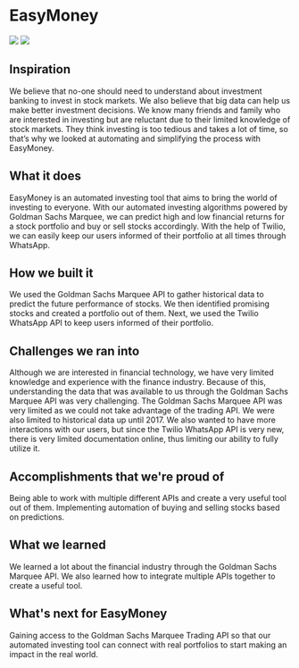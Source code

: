 # EasyMoney
![](https://github.com/nathan78906/pats-and-genos/blob/master/images/Screenshot_20190908-003901.jpg)
![](https://github.com/nathan78906/pats-and-genos/blob/master/images/Screenshot_20190908-003910.jpg)
## Inspiration
We believe that no-one should need to understand about investment banking to invest in stock markets. We also believe that big data can help us make better investment decisions. We know many friends and family who are interested in investing but are reluctant due to their limited knowledge of stock markets. They think investing is too tedious and takes a lot of time, so that’s why we looked at automating and simplifying the process with EasyMoney.

## What it does
EasyMoney is an automated investing tool that aims to bring the world of investing to everyone. With our automated investing algorithms powered by Goldman Sachs Marquee, we can predict high and low financial returns for a stock portfolio and buy or sell stocks accordingly. With the help of Twilio, we can easily keep our users informed of their portfolio at all times through WhatsApp.

## How we built it
We used the Goldman Sachs Marquee API to gather historical data to predict the future performance of stocks. We then identified promising stocks and created a portfolio out of them. Next, we used the Twilio WhatsApp API to keep users informed of their portfolio.

## Challenges we ran into
Although we are interested in financial technology, we have very limited knowledge and experience with the finance industry. Because of this, understanding the data that was available to us through the Goldman Sachs Marquee API was very challenging. The Goldman Sachs Marquee API was very limited as we could not take advantage of the trading API. We were also limited to historical data up until 2017. We also wanted to have more interactions with our users, but since the Twilio WhatsApp API is very new, there is very limited documentation online, thus limiting our ability to fully utilize it.

## Accomplishments that we're proud of
Being able to work with multiple different APIs and create a very useful tool out of them. Implementing automation of buying and selling stocks based on predictions. 

## What we learned
We learned a lot about the financial industry through the Goldman Sachs Marquee API. We also learned how to integrate multiple APIs together to create a useful tool.

## What's next for EasyMoney
Gaining access to the Goldman Sachs Marquee Trading API so that our automated investing tool can connect with real portfolios to start making an impact in the real world. 
